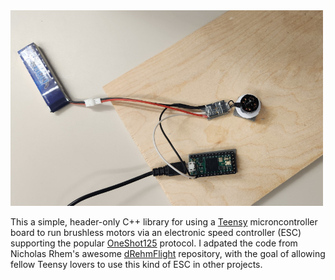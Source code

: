 <img src="image.jpg" width=500>

This a simple, header-only C++ library for using a 
[Teensy](https://www.pjrc.com/teensy/)
microncontroller board to run brushless motors via an electronic speed
controller (ESC) supporting the popular
[OneShot125](https://oscarliang.com/oneshot125-esc-quadcopter-fpv/) protocol.  I adpated the code from
Nicholas Rhem's awesome
[dRehmFlight](https://github.com/nickrehm/dRehmFlight) repository, with the goal of allowing
fellow Teensy lovers to use this kind of ESC in other projects.
